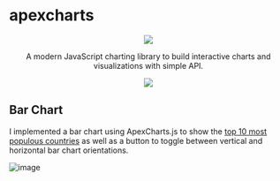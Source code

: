 # apexcharts

<p align="center"><img src="https://apexcharts.com/media/apexcharts-logo.png"></p>

<p align="center">A modern JavaScript charting library to build interactive charts and visualizations with simple API.</p>

<p align="center"><a href="https://apexcharts.com/javascript-chart-demos/"><img src="https://apexcharts.com/media/apexcharts-banner.png"></a></p>

## Bar Chart
I implemented a bar chart using ApexCharts.js to show the [top 10 most populous countries](https://www.countries-ofthe-world.com/most-populous-countries.html) as well as a button to toggle between vertical and horizontal bar chart orientations.

![image](https://user-images.githubusercontent.com/13898099/46911557-7d1abd00-cf14-11e8-8c2a-076050c16453.png)